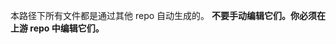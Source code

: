 <!-- All files in this directory are auto-generated from other repos. **Do not edit them manually. You must edit them in their upstream repo.** -->
本路径下所有文件都是通过其他 repo 自动生成的。 **不要手动编辑它们。你必须在上游 repo 中编辑它们。**
